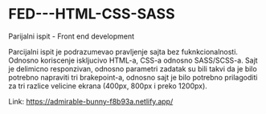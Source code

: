 # FED---HTML-CSS-SASS
Parijalni ispit - Front end development

Parcijalni ispit je podrazumevao pravljenje sajta bez fuknkcionalnosti. Odnosno koriscenje iskljucivo HTML-a, CSS-a odnosno SASS/SCSS-a.
Sajt je delimicno responzivan, odnosno parametri zadatak su bili takvi da je bilo potrebno napraviti tri brakepoint-a, odnosno sajt
je bilo potrebno prilagoditi za tri razlice velicine ekrana (400px, 800px i preko 1200px).

Link: https://admirable-bunny-f8b93a.netlify.app/
